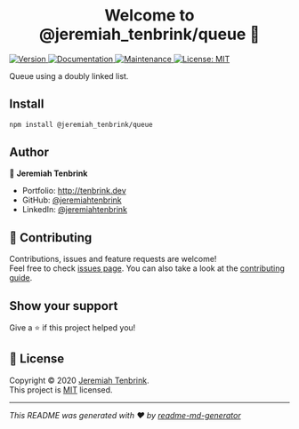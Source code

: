 <h1 align="center">Welcome to @jeremiah_tenbrink/queue 👋</h1>
<p>
  <a href="https://www.npmjs.com/package/@jeremiah_tenbrink/queue" target="_blank">
    <img alt="Version" src="https://img.shields.io/npm/v/@jeremiah_tenbrink/queue.svg">
  </a>
  <a href="https://jeremiahtenbrink.github.io/queue/" target="_blank">
    <img alt="Documentation" src="https://img.shields.io/badge/documentation-yes-brightgreen.svg" />
  </a>
  <a href="https://github.com/jeremiahtenbrink/queue/graphs/commit-activity" target="_blank">
    <img alt="Maintenance" src="https://img.shields.io/badge/Maintained%3F-yes-green.svg" />
  </a>
  <a href="https://github.com/jeremiahtenbrink/queue/blob/master/LICENSE" target="_blank">
    <img alt="License: MIT" src="https://img.shields.io/github/license/jeremiahtenbrink/queue" />
  </a>


</p>


Queue using a doubly linked list.

## Install

```sh
npm install @jeremiah_tenbrink/queue
```

## Author

👤 **Jeremiah Tenbrink**

* Portfolio: http://tenbrink.dev
* GitHub: [@jeremiahtenbrink](https://github.com/jeremiahtenbrink)
* LinkedIn: [@jeremiahtenbrink](https://linkedin.com/in/jeremiahtenbrink)

## 🤝 Contributing

Contributions, issues and feature requests are welcome!<br />Feel free to check [issues page](https://github.com/jeremiahtenbrink/queue/issues). You can also take a look at the [contributing guide](https://github.com/jeremiahtenbrink/queue/blob/master/CONTRIBUTING.md).

## Show your support

Give a ⭐️ if this project helped you!

## 📝 License

Copyright © 2020 [Jeremiah Tenbrink](https://github.com/jeremiahtenbrink).<br />
This project is [MIT](https://github.com/jeremiahtenbrink/queue/blob/master/LICENSE) licensed.

***
_This README was generated with ❤️ by [readme-md-generator](https://github.com/kefranabg/readme-md-generator)_
